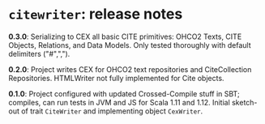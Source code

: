 # `citewriter`: release notes

**0.3.0**: Serializing to CEX all basic CITE primitives: OHCO2 Texts, CITE Objects, Relations, and Data Models. Only tested thoroughly with default delimiters ("#",","). 

**0.2.0**: Project writes CEX for OHCO2 text repositories and CiteCollection Repositories. HTMLWriter not fully implemented for Cite objects.

**0.1.0**: Project configured with updated Crossed-Compile stuff in SBT; compiles, can run tests in JVM and JS for Scala 1.11 and 1.12. Initial sketch-out of trait `CiteWriter` and implementing object `CexWriter`.

